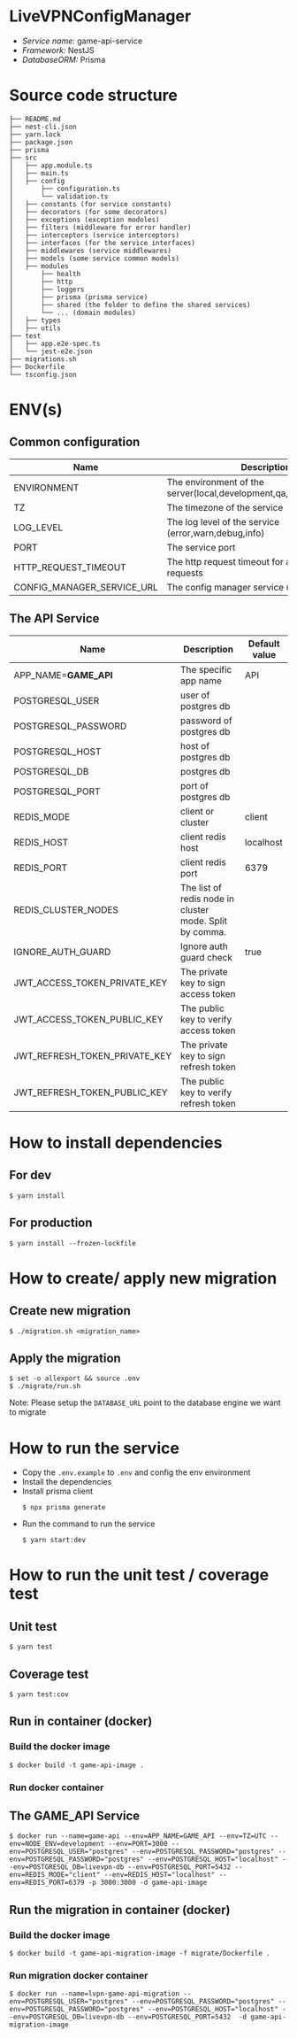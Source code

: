# LiveVPNConfigManager
* *Service name:* game-api-service
* *Framework:* NestJS
* *DatabaseORM:* Prisma

# Source code structure
```
├── README.md
├── nest-cli.json
├── yarn.lock
├── package.json
├── prisma
├── src
│   ├── app.module.ts
│   ├── main.ts
│   ├── config
│       ├── configuration.ts
│       └── validation.ts
│   ├── constants (for service constants)
│   ├── decorators (for some decorators)
│   ├── exceptions (exception modoles)
│   ├── filters (middleware for error handler)
│   ├── interceptors (service interceptors)
│   ├── interfaces (for the service interfaces)
│   ├── middlewares (service middlewares)
│   ├── models (some service common models)
│   ├── modules
│       ├── health
│       ├── http
│       ├── loggers
│       ├── prisma (prisma service)
│       ├── shared (the folder to define the shared services)
│       └── ... (domain modules)
│   ├── types
│   ├── utils
├── test
│   ├── app.e2e-spec.ts
│   └── jest-e2e.json
├── migrations.sh
├── Dockerfile
└── tsconfig.json
```

# ENV(s)
## Common configuration
|Name|Description|Default value|
|---|---|---|
|ENVIRONMENT| The environment of the server(local,development,qa,staging,prodution)|local|
|TZ|The timezone of the service|UTC|
|LOG_LEVEL|The log level of the service (error,warn,debug,info)|info|
|PORT|The service port|3000|
|HTTP_REQUEST_TIMEOUT|The http request timeout for all internal requests|10000|
|CONFIG_MANAGER_SERVICE_URL|The config manager service url|http://localhost:3000|
## The API Service
|Name|Description|Default value|
|---|---|---|
|APP_NAME=**GAME_API**|The specific app name|API|
|POSTGRESQL_USER| user of postgres db||
|POSTGRESQL_PASSWORD| password of postgres db||
|POSTGRESQL_HOST| host of postgres db||
|POSTGRESQL_DB| postgres db||
|POSTGRESQL_PORT| port of postgres db||
|REDIS_MODE| client or cluster|client|
|REDIS_HOST| client redis host|localhost|
|REDIS_PORT| client redis port|6379|
|REDIS_CLUSTER_NODES| The list of redis node in cluster mode. Split by comma.||
|IGNORE_AUTH_GUARD|Ignore auth guard check|true|
|JWT_ACCESS_TOKEN_PRIVATE_KEY| The private key to sign access token ||
|JWT_ACCESS_TOKEN_PUBLIC_KEY| The public key to verify access token ||
|JWT_REFRESH_TOKEN_PRIVATE_KEY| The private key to sign refresh token ||
|JWT_REFRESH_TOKEN_PUBLIC_KEY| The public key to verify refresh token ||

# How to install dependencies
## For dev
```
$ yarn install
```
## For production
```
$ yarn install --frozen-lockfile 
```

# How to create/ apply new migration
## Create new migration
```
$ ./migration.sh <migration_name>
```
## Apply the migration
```
$ set -o allexport && source .env
$ ./migrate/run.sh
```
Note: Please setup the `DATABASE_URL` point to the database engine we want to migrate

# How to run the service
* Copy the `.env.example` to `.env` and config the env environment
* Install the dependencies
* Install prisma client 
    ```
    $ npx prisma generate
    ```
* Run the command to run the service
    ```
    $ yarn start:dev
    ```

# How to run the unit test / coverage test
## Unit test
```
$ yarn test
```

## Coverage test
```
$ yarn test:cov
```

## Run in container (docker)
### Build the docker image
```
$ docker build -t game-api-image .
```
### Run docker container
## The GAME_API Service
```
$ docker run --name=game-api --env=APP_NAME=GAME_API --env=TZ=UTC --env=NODE_ENV=development --env=PORT=3000 --env=POSTGRESQL_USER="postgres" --env=POSTGRESQL_PASSWORD="postgres" --env=POSTGRESQL_PASSWORD="postgres" --env=POSTGRESQL_HOST="localhost" --env=POSTGRESQL_DB=livevpn-db --env=POSTGRESQL_PORT=5432 --env=REDIS_MODE="client" --env=REDIS_HOST="localhost" --env=REDIS_PORT=6379 -p 3000:3000 -d game-api-image
```

## Run the migration in container (docker)
### Build the docker image
```
$ docker build -t game-api-migration-image -f migrate/Dockerfile .
```
### Run migration docker container
```
$ docker run --name=lvpn-game-api-migration --env=POSTGRESQL_USER="postgres" --env=POSTGRESQL_PASSWORD="postgres" --env=POSTGRESQL_PASSWORD="postgres" --env=POSTGRESQL_HOST="localhost" --env=POSTGRESQL_DB=livevpn-db --env=POSTGRESQL_PORT=5432  -d game-api-migration-image
```